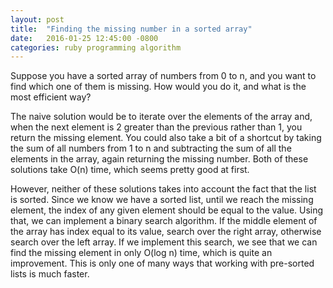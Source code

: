 ```yaml
---
layout: post
title:  "Finding the missing number in a sorted array"
date:   2016-01-25 12:45:00 -0800
categories: ruby programming algorithm
---
```

Suppose you have a sorted array of numbers from 0 to n, and you want to find which one of them is missing. How would you do it, and what is the most efficient way?

The naive solution would be to iterate over the elements of the array and, when the next element is 2 greater than the previous rather than 1, you return the missing element. You could also take a bit of a shortcut by taking the sum of all numbers from 1 to n and subtracting the sum of all the elements in the array, again returning the missing number. Both of these solutions take O(n) time, which seems pretty good at first.

However, neither of these solutions takes into account the fact that the list is sorted. Since we know we have a sorted list, until we reach the missing element, the index of any given element should be equal to the value. Using that, we can implement a binary search algorithm. If the middle element of the array has index equal to its value, search over the right array, otherwise search over the left array. If we implement this search, we see that we can find the missing element in only O(log n) time, which is quite an improvement. This is only one of many ways that working with pre-sorted lists is much faster.